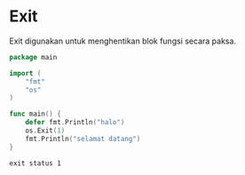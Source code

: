 # Exit

Exit digunakan untuk menghentikan blok fungsi secara paksa.

```go
package main

import (
    "fmt"
    "os"
)

func main() {
    defer fmt.Println("halo")
    os.Exit(1)
    fmt.Println("selamat datang")
}
```

```
exit status 1
```

